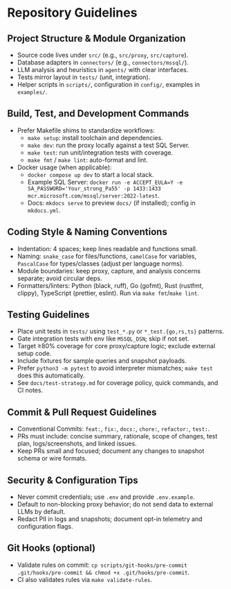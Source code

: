 # Repository Guidelines

## Project Structure & Module Organization
- Source code lives under `src/` (e.g., `src/proxy`, `src/capture`).
- Database adapters in `connectors/` (e.g., `connectors/mssql/`).
- LLM analysis and heuristics in `agents/` with clear interfaces.
- Tests mirror layout in `tests/` (unit, integration).
- Helper scripts in `scripts/`, configuration in `config/`, examples in `examples/`.

## Build, Test, and Development Commands
- Prefer Makefile shims to standardize workflows:
  - `make setup`: install toolchain and dependencies.
  - `make dev`: run the proxy locally against a test SQL Server.
  - `make test`: run unit/integration tests with coverage.
  - `make fmt` / `make lint`: auto-format and lint.
- Docker usage (when applicable):
  - `docker compose up dev` to start a local stack.
  - Example SQL Server: `docker run -e ACCEPT_EULA=Y -e SA_PASSWORD='Your_strong_Pa55' -p 1433:1433 mcr.microsoft.com/mssql/server:2022-latest`.
  - Docs: `mkdocs serve` to preview `docs/` (if installed); config in `mkdocs.yml`.

## Coding Style & Naming Conventions
- Indentation: 4 spaces; keep lines readable and functions small.
- Naming: `snake_case` for files/functions, `camelCase` for variables, `PascalCase` for types/classes (adjust per language norms).
- Module boundaries: keep proxy, capture, and analysis concerns separate; avoid circular deps.
- Formatters/linters: Python (black, ruff), Go (gofmt), Rust (rustfmt, clippy), TypeScript (prettier, eslint). Run via `make fmt`/`make lint`.

## Testing Guidelines
- Place unit tests in `tests/` using `test_*.py` or `*_test.{go,rs,ts}` patterns.
- Gate integration tests with env like `MSSQL_DSN`; skip if not set.
- Target ≥80% coverage for core proxy/capture logic; exclude external setup code.
- Include fixtures for sample queries and snapshot payloads.
- Prefer `python3 -m pytest` to avoid interpreter mismatches; `make test` does this automatically.
- See `docs/test-strategy.md` for coverage policy, quick commands, and CI notes.

## Commit & Pull Request Guidelines
- Conventional Commits: `feat:`, `fix:`, `docs:`, `chore:`, `refactor:`, `test:`.
- PRs must include: concise summary, rationale, scope of changes, test plan, logs/screenshots, and linked issues.
- Keep PRs small and focused; document any changes to snapshot schema or wire formats.

## Security & Configuration Tips
- Never commit credentials; use `.env` and provide `.env.example`.
- Default to non-blocking proxy behavior; do not send data to external LLMs by default.
- Redact PII in logs and snapshots; document opt-in telemetry and configuration flags.

## Git Hooks (optional)
- Validate rules on commit: `cp scripts/git-hooks/pre-commit .git/hooks/pre-commit && chmod +x .git/hooks/pre-commit`.
- CI also validates rules via `make validate-rules`.
